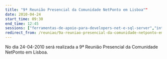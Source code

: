 ```yaml
---
title: "9ª Reunião Presencial da Comunidade NetPonto em Lisboa""
date: 2010-04-24
start_time: 09:30
end_time: 12:45
sessions: ["ferramentas-de-apoio-para-developers-net-e-sql-server","integracao-continua-com-o-hudson-para-aplicacoes-net"]
redirect_from: /reuniao/9a-reuniao-presencial-da-comunidade-netponto-em-lisboa/
---
```

No dia 24-04-2010 será realizada a 9ª Reunião Presencial da Comunidade NetPonto em Lisboa.